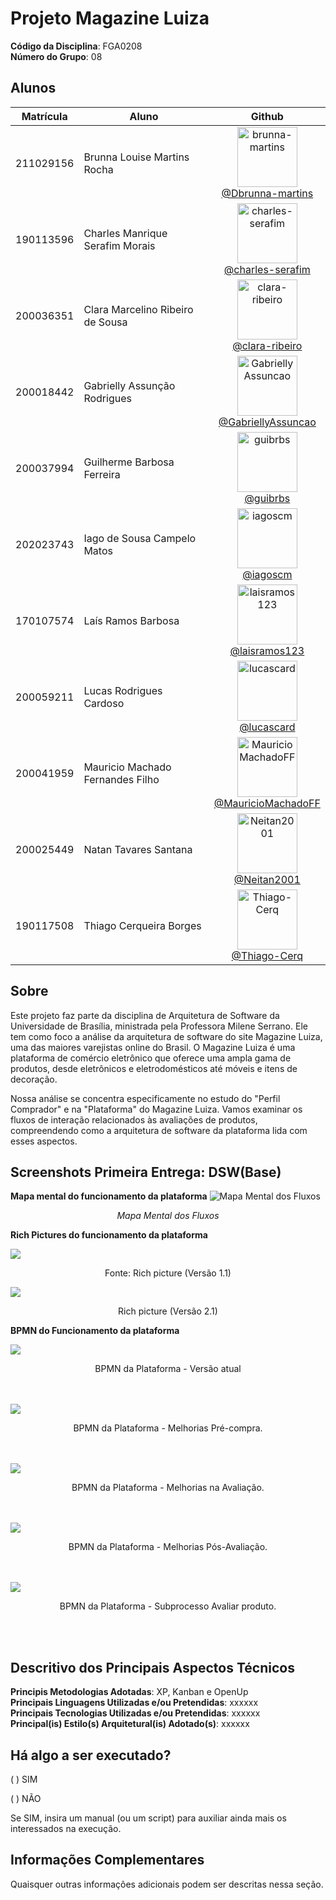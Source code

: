 # Projeto Magazine Luiza

**Código da Disciplina**: FGA0208<br>
**Número do Grupo**: 08<br>

## Alunos

| Matrícula | Aluno                            |                                                                              Github                                                                              |
| --------- | -------------------------------- | :--------------------------------------------------------------------------------------------------------------------------------------------------------------: |
| 211029156 | Brunna Louise Martins Rocha      |      <img src="https://github.com/brunna-martins.png" alt="brunna-martins" style="width: 10vw"><br/> [@Dbrunna-martins](https://github.com/brunna-martins)       |
| 190113596 | Charles Manrique Serafim Morais  |     <img src="https://github.com/charles-serafim.png" alt="charles-serafim" style="width: 10vw"><br/> [@charles-serafim](https://github.com/charles-serafim)     |
| 200036351 | Clara Marcelino Ribeiro de Sousa |         <img src="https://github.com/clara-ribeiro.png" alt="clara-ribeiro" style="width: 10vw"><br/> [@clara-ribeiro](https://github.com/clara-ribeiro)         |
| 200018442 | Gabrielly Assunção Rodrigues     | <img src="https://github.com/GabriellyAssuncao.png" alt="GabriellyAssuncao" style="width: 10vw"><br/> [@GabriellyAssuncao](https://github.com/GabriellyAssuncao) |
| 200037994 | Guilherme Barbosa Ferreira       |                     <img src="https://github.com/guibrbs.png" alt="guibrbs" style="width: 10vw"><br/> [@guibrbs](https://github.com/guibrbs)                     |
| 202023743 | Iago de Sousa Campelo Matos      |                     <img src="https://github.com/iagoscm.png" alt="iagoscm" style="width: 10vw"><br/> [@iagoscm](https://github.com/iagoscm)                     |
| 170107574 | Laís Ramos Barbosa               |           <img src="https://github.com/laisramos123.png" alt="laisramos123" style="width: 10vw"><br/> [@laisramos123](https://github.com/laisramos123)           |
| 200059211 | Lucas Rodrigues Cardoso          |                 <img src="https://github.com/lucascard.png" alt="lucascard" style="width: 10vw"><br/> [@lucascard](https://github.com/lucascard)                 |
| 200041959 | Mauricio Machado Fernandes Filho | <img src="https://github.com/MauricioMachadoFF.png" alt="MauricioMachadoFF" style="width: 10vw"><br/> [@MauricioMachadoFF](https://github.com/MauricioMachadoFF) |
| 200025449 | Natan Tavares Santana            |               <img src="https://github.com/Neitan2001.png" alt="Neitan2001" style="width: 10vw"><br/> [@Neitan2001](https://github.com/Neitan2001)               |
| 190117508 | Thiago Cerqueira Borges          |             <img src="https://github.com/Thiago-Cerq.png" alt="Thiago-Cerq" style="width: 10vw"><br/> [@Thiago-Cerq](https://github.com/Thiago-Cerq)             |

## Sobre

Este projeto faz parte da disciplina de Arquitetura de Software da Universidade de Brasília, ministrada pela Professora Milene Serrano. Ele tem como foco a análise da arquitetura de software do site Magazine Luiza, uma das maiores varejistas online do Brasil. O Magazine Luiza é uma plataforma de comércio eletrônico que oferece uma ampla gama de produtos, desde eletrônicos e eletrodomésticos até móveis e itens de decoração.

Nossa análise se concentra especificamente no estudo do "Perfil Comprador" e na "Plataforma" do Magazine Luiza. Vamos examinar os fluxos de interação relacionados às avaliações de produtos, compreendendo como a arquitetura de software da plataforma lida com esses aspectos.

## Screenshots Primeira Entrega: DSW(Base)

**Mapa mental do funcionamento da plataforma**
![Mapa Mental dos Fluxos](./Assets/MapaMentalFluxos.jpg)
<em><center>Mapa Mental dos Fluxos</center></em>

**Rich Pictures do funcionamento da plataforma**

 <img src="./Assets/Rich-Magalu-01-versao2.jpg">
 
 <div style="text-align: center">
<p>Fonte: Rich picture (Versão 1.1) </p>
</div>

 <img src="./Assets/Rich-Magalu-02-versao2.jpg">
 
 <div style="text-align: center">
<p>Rich picture (Versão 2.1) </p>
</div>

**BPMN do Funcionamento da plataforma**

<img src="./Assets/bpmn_plataforma.png">
<p style="text-align: center">BPMN da Plataforma - Versão atual</p>
<br/><br/>

<img src="./Assets/bpmn_melhorias_01_pre_compra.png">
<p style="text-align: center">BPMN da Plataforma - Melhorias Pré-compra.</p>
<br/><br/>

<img src="./Assets/bpmn_melhorias_02_avaliacao.png">
<p style="text-align: center">BPMN da Plataforma - Melhorias na Avaliação.</p>
<br/><br/>

<img src="./Assets/bpmn_melhorias_03_pos_avaliacao.png">
<p style="text-align: center">BPMN da Plataforma - Melhorias Pós-Avaliação.</p>
<br/><br/>

<img src="./Assets/bpmn_avaliações-subproduto.png">
<p style="text-align: center">BPMN da Plataforma - Subprocesso Avaliar produto.</p>
<br/><br/>

## Descritivo dos Principais Aspectos Técnicos

**Principis Metodologias Adotadas**: XP, Kanban e OpenUp<br>
**Principais Linguagens Utilizadas e/ou Pretendidas**: xxxxxx<br>
**Principais Tecnologias Utilizadas e/ou Pretendidas**: xxxxxx<br>
**Principal(is) Estilo(s) Arquitetural(is) Adotado(s)**: xxxxxx<br>

## Há algo a ser executado?

( ) SIM

( ) NÃO

Se SIM, insira um manual (ou um script) para auxiliar ainda mais os interessados na execução.

## Informações Complementares

Quaisquer outras informações adicionais podem ser descritas nessa seção.

